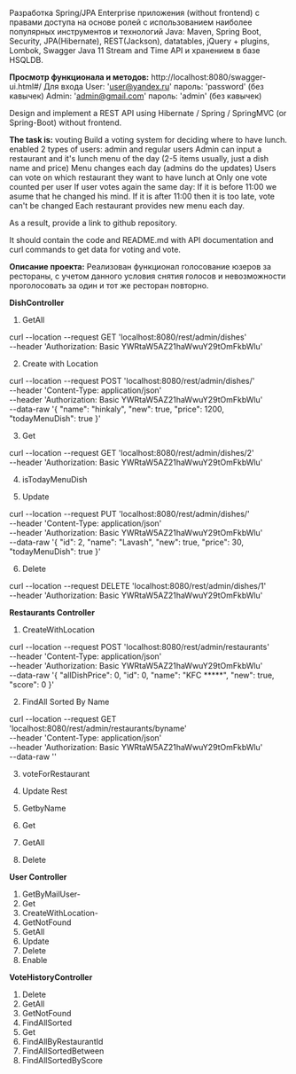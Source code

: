 Разработка Spring/JPA Enterprise приложения (without frontend) c правами доступа на основе ролей с использованием наиболее популярных инструментов и технологий Java: Maven, Spring Boot, Security, JPA(Hibernate), REST(Jackson), datatables, jQuery + plugins, Lombok, Swagger Java 11 Stream and Time API и хранением в базе HSQLDB.

**Просмотр функционала и методов:**
http://localhost:8080/swagger-ui.html#/
Для входа 
User: 'user@yandex.ru' пароль: 'password' (без кавычек)
Admin: 'admin@gmail.com' пароль: 'admin'  (без кавычек)

Design and implement a REST API using Hibernate / Spring / SpringMVC (or Spring-Boot) without frontend.

**The task is:**
vouting
Build a voting system for deciding where to have lunch.
enabled
2 types of users: admin and regular users
Admin can input a restaurant and it's lunch menu of the day (2-5 items usually, just a dish name and price)
Menu changes each day (admins do the updates)
Users can vote on which restaurant they want to have lunch at
Only one vote counted per user
If user votes again the same day:
If it is before 11:00 we asume that he changed his mind.
If it is after 11:00 then it is too late, vote can't be changed
Each restaurant provides new menu each day.

As a result, provide a link to github repository.

It should contain the code and README.md with API documentation and curl commands to get data for voting and vote.


**Описание проекта:** 
Реализован функционал голосование юзеров за рестораны, с учетом данного условия снятия голосов и невозможности проголосовать за один и тот же ресторан повторно.

**DishController**
1) GetAll

curl --location --request GET 'localhost:8080/rest/admin/dishes' \
--header 'Authorization: Basic YWRtaW5AZ21haWwuY29tOmFkbWlu'

2) Create with Location

curl --location --request POST 'localhost:8080/rest/admin/dishes/' \
--header 'Content-Type: application/json' \
--header 'Authorization: Basic YWRtaW5AZ21haWwuY29tOmFkbWlu' \
--data-raw '{
  "name": "hinkaly",
  "new": true,
  "price": 1200,
  "todayMenuDish": true
}'

3) Get

curl --location --request GET 'localhost:8080/rest/admin/dishes/2' \
--header 'Authorization: Basic YWRtaW5AZ21haWwuY29tOmFkbWlu'

4) isTodayMenuDish



5) Update

curl --location --request PUT 'localhost:8080/rest/admin/dishes/' \
--header 'Content-Type: application/json' \
--header 'Authorization: Basic YWRtaW5AZ21haWwuY29tOmFkbWlu' \
--data-raw '{
  "id": 2,
  "name": "Lavash",
  "new": true,
  "price": 30,
  "todayMenuDish": true
}'

6) Delete

curl --location --request DELETE 'localhost:8080/rest/admin/dishes/1' \
--header 'Authorization: Basic YWRtaW5AZ21haWwuY29tOmFkbWlu'

**Restaurants Controller**
1) CreateWithLocation

curl --location --request POST 'localhost:8080/rest/admin/restaurants' \
--header 'Content-Type: application/json' \
--header 'Authorization: Basic YWRtaW5AZ21haWwuY29tOmFkbWlu' \
--data-raw '{
  "allDishPrice": 0,
  "id": 0,
  "name": "KFC *****",
  "new": true,
  "score": 0
}'

2) FindAll Sorted By Name

curl --location --request GET 'localhost:8080/rest/admin/restaurants/byname' \
--header 'Content-Type: application/json' \
--header 'Authorization: Basic YWRtaW5AZ21haWwuY29tOmFkbWlu' \
--data-raw ''

3) voteForRestaurant



4) Update Rest

5) GetbyName

6) Get

7) GetAll

8) Delete



**User Controller**
1) GetByMailUser-
2) Get
3) CreateWithLocation-
4) GetNotFound
5) GetAll
6) Update
7) Delete
8) Enable 

**VoteHistoryController**
1) Delete
2) GetAll
3) GetNotFound
4) FindAllSorted
5) Get
7) FindAllByRestaurantId
8) FindAllSortedBetween
9) FindAllSortedByScore